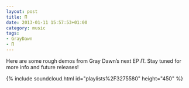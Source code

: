 ```yaml
---
layout: post
title: П
date: 2013-01-11 15:57:53+01:00
category: music
tags:
- GrayDawn
- П
---
```

Here are some rough demos from Gray Dawn’s next EP *П*. Stay tuned for more info and future releases!

{% include soundcloud.html id="playlists%2F3275580" height="450" %}
